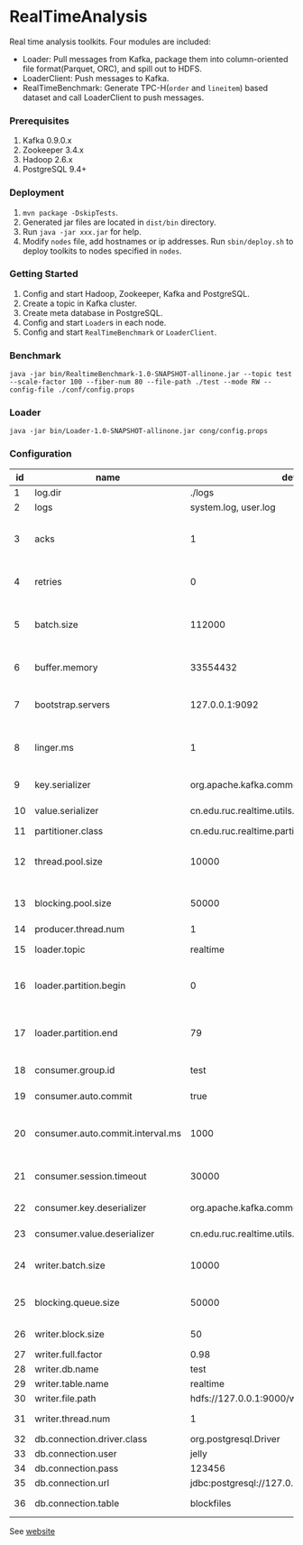 # RealTimeAnalysis
Real time analysis toolkits.
Four modules are included:
+ Loader: Pull messages from Kafka, package them into column-oriented file format(Parquet, ORC), and spill out to HDFS.
+ LoaderClient: Push messages to Kafka.
+ RealTimeBenchmark: Generate TPC-H(`order` and `lineitem`) based dataset and call LoaderClient to push messages.

### Prerequisites
1. Kafka 0.9.0.x
2. Zookeeper 3.4.x
3. Hadoop 2.6.x
4. PostgreSQL 9.4+

### Deployment
1. `mvn package -DskipTests`.
2. Generated jar files are located in `dist/bin` directory.
3. Run `java -jar xxx.jar` for help.
4. Modify `nodes` file, add hostnames or ip addresses. Run `sbin/deploy.sh` to deploy toolkits to nodes specified in `nodes`.

### Getting Started
1. Config and start Hadoop, Zookeeper, Kafka and PostgreSQL.
2. Create a topic in Kafka cluster.
3. Create meta database in PostgreSQL.
2. Config and start `Loader`s in each node.
3. Config and start `RealTimeBenchmark` or `LoaderClient`.

### Benchmark
`java -jar bin/RealtimeBenchmark-1.0-SNAPSHOT-allinone.jar --topic test --scale-factor 100 --fiber-num 80 --file-path ./test --mode RW --config-file ./conf/config.props`

### Loader
`java -jar bin/Loader-1.0-SNAPSHOT-allinone.jar cong/config.props`

### Configuration

id | name        | default value      | comment
-- | ----------- | ------------------ | -------
1  | log.dir     | ./logs             | The directory in which the log data is kept
2  | logs        | system.log, user.log | Enabled loggers
3  | acks        | 1                    | Kafka producer config: the number of acknowledgments the producer requires the leader to have received before considering a request complete
4  | retries     | 0                    | Kafka producer config: setting a value greater than zero will cause the client to resend any record whose send fails
5  | batch.size  | 112000               | Kafka producer config: the producer will attempt to batch records together into fewer requests whenever multiple records are being sent to the same partition.
6  | buffer.memory | 33554432           | Kafka producer config: the total bytes of memory the producer can use to buffer records waiting to be sent to the server
7  | bootstrap.servers | 127.0.0.1:9092 | Kafka producer/consumer config: a list of host/port pairs to use for establishing the initial connection to the Kafka cluster
8  | linger.ms   | 1                    | Kafka producer config: the producer groups together any records that arrive in between requests transmissions into a single batch request
9  | key.serializer | org.apache.kafka.common.serialization.LongSerialize | Kafka producer config: serializer class for key
10 | value.serializer | cn.edu.ruc.realtime.utils.MessageSer | Kafka producer config: serializer class for value
11 | partitioner.class | cn.edu.ruc.realtime.partition.LoaderClientPartitionKafka | Kafka producer config: partitioner class
12 | thread.pool.size | 10000 | `Loader` thread pool size. Default is `Runtime.getRuntime().availableProcessors() * 2`, if this num is larger than default, set as this num, or else as default.
13 | blocking.pool.size | 50000 | `Loader` blocking pool size. The blocking pool is used as buffer between consumer threads and writer threads in `Loader`
14 | producer.thread.num | 1 | `LoaderClient` producer thread num
15 | loader.topic | realtime | Kafka topic name. `Loader` pulls messages from this topic.
16 | loader.partition.begin | 0 | `Loader` pulls messages from some partitions of the topic specified in `loader.topic`, and partitions are ranged from this value and `loader.partition.end`
17 | loader.partition.end | 79 | `Loader` pulls messages from some partitions of the topic specified in `loader.topic`, and partitions are ranged from `loader.partition.begin` and this value
18 | consumer.group.id | test | Kafka consumer group id. Consumers in the same group shares offsets of the topic
19 | consumer.auto.commit | true | Kafka consumer automatically commit offset or manually commit
20 | consumer.auto.commit.interval.ms | 1000 | Kafka consumer config: the frequency in milliseconds that the consumer offsets are auto-committed to Kafka if `consumer.auto.commit` is set to `true`.
21 | consumer.session.timeout | 30000 | Kafka consumer config: the timeout used to detect consumer failures when using Kafka's group management facility
22 | consumer.key.deserializer | org.apache.kafka.common.serialization.LongDeserializer | Kafka consumer config: deserializer class for key
23 | consumer.value.deserializer | cn.edu.ruc.realtime.utils.MessageDer | Kafka consumer config: deserializer class for value
24 | writer.batch.size | 10000 | `Loader` writer batch size. Num of messages are pulled by consumer threads, batched together and pipelined to the writer thread.
25 | blocking.queue.size | 50000 | `Loader` blocking queue size. The blocking queue are pushed by consumer threads, and pulled by the writer thread.
26 | writer.block.size | 50 | Num of batches in a block. The block is spilled out.
27 | writer.full.factor | 0.98 | Deprecated.
28 | writer.db.name | test | Name of database which data is loaded into
29 | writer.table.name | realtime | Name of table which data is loaded into
30 | writer.file.path | hdfs://127.0.0.1:9000/warehouse/test/realtime/ | Path of HDFS which blocks are written into
31 | writer.thread.num | 1 | Num of `Loader` writer thread. Recommended as 1.
32 | db.connection.driver.class | org.postgresql.Driver | Meta database jdbc driver class
33 | db.connection.user | jelly | Meta database user name
34 | db.connection.pass | 123456 | Meta database user password
35 | db.connection.url | jdbc:postgresql://127.0.0.1/metabase | Meta database connection url
36 | db.connection.table | blockfiles | Name of meta table which stores block information

See [website](https://dbiir.github.io/RealtimeAnalysis/)
